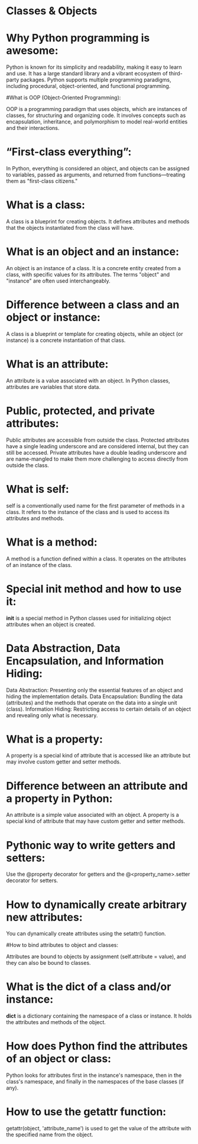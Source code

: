 # Classes & Objects

# Why Python programming is awesome:

Python is known for its simplicity and readability, making it easy to learn and use.
It has a large standard library and a vibrant ecosystem of third-party packages.
Python supports multiple programming paradigms, including procedural, object-oriented, and functional programming.

#What is OOP (Object-Oriented Programming):

OOP is a programming paradigm that uses objects, which are instances of classes, for structuring and organizing code.
It involves concepts such as encapsulation, inheritance, and polymorphism to model real-world entities and their interactions.

# “First-class everything”:

In Python, everything is considered an object, and objects can be assigned to variables, passed as arguments, and returned from functions—treating them as "first-class citizens."

# What is a class:

A class is a blueprint for creating objects. It defines attributes and methods that the objects instantiated from the class will have.

# What is an object and an instance:

An object is an instance of a class. It is a concrete entity created from a class, with specific values for its attributes.
The terms "object" and "instance" are often used interchangeably.

# Difference between a class and an object or instance:

A class is a blueprint or template for creating objects, while an object (or instance) is a concrete instantiation of that class.

# What is an attribute:

An attribute is a value associated with an object. In Python classes, attributes are variables that store data.

# Public, protected, and private attributes:

Public attributes are accessible from outside the class.
Protected attributes have a single leading underscore and are considered internal, but they can still be accessed.
Private attributes have a double leading underscore and are name-mangled to make them more challenging to access directly from outside the class.

# What is self:

self is a conventionally used name for the first parameter of methods in a class. It refers to the instance of the class and is used to access its attributes and methods.

# What is a method:

A method is a function defined within a class. It operates on the attributes of an instance of the class.

# Special init method and how to use it:

__init__ is a special method in Python classes used for initializing object attributes when an object is created.

# Data Abstraction, Data Encapsulation, and Information Hiding:

Data Abstraction: Presenting only the essential features of an object and hiding the implementation details.
Data Encapsulation: Bundling the data (attributes) and the methods that operate on the data into a single unit (class).
Information Hiding: Restricting access to certain details of an object and revealing only what is necessary.

# What is a property:

A property is a special kind of attribute that is accessed like an attribute but may involve custom getter and setter methods.

# Difference between an attribute and a property in Python:

An attribute is a simple value associated with an object.
A property is a special kind of attribute that may have custom getter and setter methods.

# Pythonic way to write getters and setters:

Use the @property decorator for getters and the @<property_name>.setter decorator for setters.

# How to dynamically create arbitrary new attributes:

You can dynamically create attributes using the setattr() function.

#How to bind attributes to object and classes:

Attributes are bound to objects by assignment (self.attribute = value), and they can also be bound to classes.

# What is the dict of a class and/or instance:

__dict__ is a dictionary containing the namespace of a class or instance. It holds the attributes and methods of the object.

# How does Python find the attributes of an object or class:

Python looks for attributes first in the instance's namespace, then in the class's namespace, and finally in the namespaces of the base classes (if any).

# How to use the getattr function:

getattr(object, 'attribute_name') is used to get the value of the attribute with the specified name from the object.
